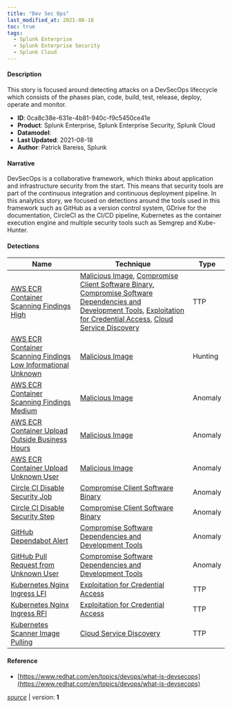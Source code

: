 ```yaml
---
title: "Dev Sec Ops"
last_modified_at: 2021-08-18
toc: true
tags:
  - Splunk Enterprise
  - Splunk Enterprise Security
  - Splunk Cloud
---
```


#### Description

This story is focused around detecting attacks on a DevSecOps lifeccycle which consists of the phases plan, code, build, test, release, deploy, operate and monitor.

- **ID**: 0ca8c38e-631e-4b81-940c-f9c5450ce41e
- **Product**: Splunk Enterprise, Splunk Enterprise Security, Splunk Cloud
- **Datamodel**: 
- **Last Updated**: 2021-08-18
- **Author**: Patrick Bareiss, Splunk

#### Narrative

DevSecOps is a collaborative framework, which thinks about application and infrastructure security from the start. This means that security tools are part of the continuous integration and continuous deployment pipeline. In this analytics story, we focused on detections around the tools used in this framework such as GitHub as a version control system, GDrive for the documentation, CircleCI as the CI/CD pipeline, Kubernetes as the container execution engine and multiple security tools such as Semgrep and Kube-Hunter.

#### Detections

| Name        | Technique   | Type         |
| ----------- | ----------- |--------------|
| [AWS ECR Container Scanning Findings High](/cloud/aws_ecr_container_scanning_findings_high/) | [Malicious Image](/tags/#malicious-image), [Compromise Client Software Binary](/tags/#compromise-client-software-binary), [Compromise Software Dependencies and Development Tools](/tags/#compromise-software-dependencies-and-development-tools), [Exploitation for Credential Access](/tags/#exploitation-for-credential-access), [Cloud Service Discovery](/tags/#cloud-service-discovery) | TTP |
| [AWS ECR Container Scanning Findings Low Informational Unknown](/cloud/aws_ecr_container_scanning_findings_low_informational_unknown/) | [Malicious Image](/tags/#malicious-image) | Hunting |
| [AWS ECR Container Scanning Findings Medium](/cloud/aws_ecr_container_scanning_findings_medium/) | [Malicious Image](/tags/#malicious-image) | Anomaly |
| [AWS ECR Container Upload Outside Business Hours](/cloud/aws_ecr_container_upload_outside_business_hours/) | [Malicious Image](/tags/#malicious-image) | Anomaly |
| [AWS ECR Container Upload Unknown User](/cloud/aws_ecr_container_upload_unknown_user/) | [Malicious Image](/tags/#malicious-image) | Anomaly |
| [Circle CI Disable Security Job](/cloud/circle_ci_disable_security_job/) | [Compromise Client Software Binary](/tags/#compromise-client-software-binary) | Anomaly |
| [Circle CI Disable Security Step](/cloud/circle_ci_disable_security_step/) | [Compromise Client Software Binary](/tags/#compromise-client-software-binary) | Anomaly |
| [GitHub Dependabot Alert](/cloud/github_dependabot_alert/) | [Compromise Software Dependencies and Development Tools](/tags/#compromise-software-dependencies-and-development-tools) | Anomaly |
| [GitHub Pull Request from Unknown User](/cloud/github_pull_request_from_unknown_user/) | [Compromise Software Dependencies and Development Tools](/tags/#compromise-software-dependencies-and-development-tools) | Anomaly |
| [Kubernetes Nginx Ingress LFI](/cloud/kubernetes_nginx_ingress_lfi/) | [Exploitation for Credential Access](/tags/#exploitation-for-credential-access) | TTP |
| [Kubernetes Nginx Ingress RFI](/cloud/kubernetes_nginx_ingress_rfi/) | [Exploitation for Credential Access](/tags/#exploitation-for-credential-access) | TTP |
| [Kubernetes Scanner Image Pulling](/cloud/kubernetes_scanner_image_pulling/) | [Cloud Service Discovery](/tags/#cloud-service-discovery) | TTP |

#### Reference

* [https://www.redhat.com/en/topics/devops/what-is-devsecops](https://www.redhat.com/en/topics/devops/what-is-devsecops)



[*source*](https://github.com/splunk/security_content/tree/develop/stories/dev_sec_ops.yml) \| *version*: **1**